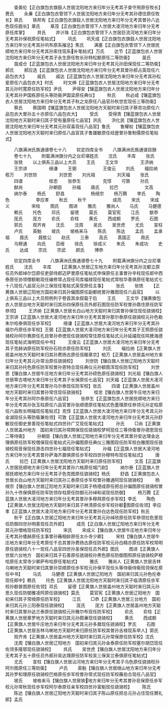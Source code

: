<!-- { "loadSidebar": true } -->
　　查美伦【正白旗包衣旗鼓人世居沈阳地方来归年分无考其子查守用原任牧长】费氏
　　永亷【正白旗包衣管领下人世居沈阳地方来归年分无考其孙德住原任牧长】铁氏
　　铁邦有【正白旗包衣旗鼔人世居沈阳地方来归年分无考其曽孙八达色现任廏长】章氏
　　章茂【正白旗包衣管领下人世居大凌河地方来归年分无考原任库掌】
　　井氏
　　井计珠【正白旗包衣管领下人世居巨流河地方来归年分无考其孙保祝原任笔帖式】
　　巩氏
　　巩天成【正白旗包衣旗鼓人世居沈阳地方来归年分无考其孙巩布原系摧总】焦氏
　　满塞【正白旗包衣管领下人世居抚顺地方来归年分无考其孙索住现系补笔帖式】万氏
　　达节【正蓝旗包衣人世居沈阳地方来归年分无考其子永生原任牧长孙特松额原任二等防衞】
　　苖氏
　　苗成仓【正蓝旗包衣人世居沈阳地方来归年分无考其元孙田保现任二等防衞】郝氏
　　郝应选【正蓝旗包衣人世居沈阳地方来归年分无考其曽孙郝占英现任六品包衣大】
　　戚氏
　　戚达【正蓝旗包衣人世居沈阳地方来归年分无考其孙松爱原任六品包衣大】时氏
　　时文绅【正蓝旗包衣人世居沈阳地方来归年分无考其元孙时寛原任防军校】尹氏
　　尹得安【镶蓝旗包衣人世居沈阳地方来归年分无考其孙尹国栋原任头等防衞尹国梁原任典仪】
　　秋氏
　　秋必成【镶蓝旗包衣人世居沈阳地方来归年分无考其子秋之龙原任八品官孙秋世宏现任三等防衞】
　　蔡氏
　　蔡国明【镶蓝旗包衣人世居沈阳地方天聪时来归其子蔡竒功原任六品包衣大曽孙五十亦原任六品包衣大】
　　受氏
　　受得贵【镶蓝旗包衣人世居沈阳地方天聪时来归其子受有量原任七品官】洪氏
　　洪化民【镶蓝旗包衣人世居沈阳地方来归年分无考其元孙双喜现任八品官】鲁氏
　　鲁耀权【镶蓝旗包衣人世居沈阳地方天聪时来归原任八品官其子鲁雄敏原任经歴曽孙鲁制儒原任笔帖式】








　　八旗满洲氏族通谱卷七十八
　　钦定四库全书
　　八旗满洲氏族通谱目録
　　卷七十九
　　附载满洲旗分内之台尼堪姓氏
　　沈氏
　　丰库
　　张氏
　　张铣
　　以上俱系三品以上大员
　　王氏
　　王文华　　　　　王济纳
　　王宗讲　　　　　绶谦
　　王弼　　　　　　王俊云
　　刘氏
　　福拉纳　　　　　栢万
　　刘世防　　　　　刘世恩
　　刘光祖　　　　　刘天福
　　张氏
　　四谱　　　　　　桂忠
　　张恭生　　　　　克惇
　　可敦
　　孙氏
　　猷尚　　　　　　孙朝臣
　　孙福
　　唐氏
　　拉巴　　　　　　文高
　　纳尔泰
　　杨氏
　　舒昌　　　　　　杨绶宗
　　杨万腾
　　李氏
　　陶色　　　　　　李应孝
　　秋氏
　　秋干　　　　　　成亮
　　宋氏
　　宋成义　　　　　宋柱
　　图氏
　　图进
　　雅氏
　　雅尚人
　　马氏
　　马健德
　　赖氏
　　托色
　　邓氏
　　留德
　　莫氏
　　莫官宪
　　江氏
　　猷恭
　　厐氏
　　厐方
　　俞氏
　　俞柱
　　黄氏
　　西成额
　　罗氏
　　石图
　　郭氏
　　观齐肯
　　沈氏
　　沈周
　　吴氏
　　吴世虎
　　尤氏
　　宣柱
　　卢氏
　　英魁
　　坡氏
　　坡格来马
　　陈氏
　　陈达
　　孟氏
　　孟承祖
　　聂氏
　　聂胜公
　　赵氏
　　三泰
　　高氏
　　髙国正
　　周氏
　　乌穆通
　　向氏
　　百绶
　　徐氏
　　徐成义
　　朱氏
　　朱成功
　　史氏
　　达成
　　宗氏
　　宗武
　　颜氏
　　博恭


　　钦定四库全书
　　八旗满洲氏族通谱卷七十九
　　附载满洲旗分内之台尼堪姓氏
　　沈氏
　　丰库
　　【正黄旗人世居辽东地方来归年分无考其孙沈都立原任员外郎绰尔岱原任吏部侍郎迈萨里原任笔帖式申保原任主事曽孙辛柱现任郎中西泰原任协领僧额勒现任编修常占现任司库福禄现任笔帖式常柱华善俱原任笔帖式七十八现任八品官元孙三保现任笔帖式英受原任主事】
　　张氏
　　张铣
　　【正黄旗人世居辽阳地方国初来归其孙偏图原任副都统曽孙雅图现任六品官】
　　以上俱系三品以上大员照例列于卷首其余叙载于后
　　王氏
　　王文华【镶黄旗包衣人世居台地方天聪时来归其孙四保原任员外郎石图现任防军校曽孙鼎住原任防军叅领】
　　王济纳【正黄旗人世居长白山地方天聪时来归其曽孙保住现任骁骑校】王宗讲【正蓝旗人世居大凌河地方来归年分无考其曽孙那尔泰原任骁骑校元孙色勒朱尔哈泰俱现任歩军校】
　　绶谦【正蓝旗人世居大凌河地方来归年分无考其孙福尔丹原任歩军校】王弼【正蓝旗人世居大凌河地方来归年分无考其子王照原任骁骑校孙阿尔赛原任孔目曽孙恭徳现任骁骑校常住原任笔帖式元孙延禧现任鸣賛海德现任笔帖式海明现任中书】
　　王俊云【正蓝旗人世居大凌河地方来归年分无考其子克赫讷原任防军校孙石柱亦原任防军校】
　　刘氏
　　福拉纳【正黄旗人世居盖州地方天聪时来归其孙费扬古原任信礟章京】柏万【正黄旗人世居盖州地方来归年分无考其元孙常治原任骁骑校】
　　刘世防【镶白旗人世居辽阳地方天聪时来归其孙托色原任防军校曽孙恩特合现任典仪元孙额图浑现任防军校】
　　刘世恩【镶白旗人世居牛庄地方来归年分无考其孙硕色原任骁骑校】刘光祖【镶白旗人世居寕古塔地方来归年分无考其子长保原任七品官】刘天福【正蓝旗人世居大凌河地方来归年分无考其曽孙乌尔泰现任防军校】张氏
　　四谱【正黄旗人世居盖州地方天聪时来归其曽孙常住现任骁骑校】
　　桂忠【镶白旗人世居牛庄地方来归年分无考其孙阿尔泰原任六品官】
　　张恭生【正蓝旗包衣人世居抚顺地方来归年分无考其孙张玉柱原任六品官曽孙张顺德原任笔帖式色墨理原任叅领元孙定柱原任六品牧长明福现任笔帖式】克惇【正蓝旗人世居大凌河地方来归年分无考其元孙金湖现任头等防衞兼佐领】可敦【正蓝旗人世居大凌河地方来归年分无考其元孙舒敏现任御史景善现任笔帖式四世孙广艾现任笔帖式】
　　孙氏
　　□尚【正黄旗人世居盖州地方　国初来归其孙常闗保现任骁骑校梦柯现任三等侍衞曽孙德恩现任二等侍衞】
　　孙朝臣【镶白旗人世居辽阳地方来归年分无考其曽孙安达理金达理俱原任防军校僧保现任笔帖式元孙偏图原任典仪三雅图现任防军校白雅图现任骁骑校观音保现任游击四世孙七福现任笔帖式】
　　孙福【正蓝旗人世居大凌河地方来归年分无考其曽孙萨海齐鼐俱原任歩军校四世孙穆特布现任笔帖式】
　　唐氏
　　拉巴【正黄旗人世居沈阳地方天聪时来归原任防军校】
　　文高【正蓝旗人世居抚顺地方来归年分无考其曽孙六格原任城门尉】
　　纳尔泰【正蓝旗人世居抚顺地方来归年分无考其子色克图原任骁骑校】杨氏
　　舒昌【正黄旗包衣人世居长白山地方天聪时来归其孙三泰原任歩军校曽孙雅通阿现任骁骑校】
　　杨绶宗【镶白旗人世居辽阳地方天聪时来归其子杨德成原任把总孙偏图原任骁骑校曽孙九十佟保俱原任防军防领存柱原任防御元孙绰和诺现任防御】
　　杨万腾【正蓝旗人世居大凌河地方来归年分无考其曽孙多穆拜原任歩军校】李氏
　　陶色【正黄旗人世居沈阳地方天聪时来归其子林清原任歩军校孙额图原任佐领】李应孝【正蓝旗人世居大凌河地方来归年分无考其曽孙白达色现任防军校】秋氏
　　秋干【正白旗人世居辽阳地方来归年分无考其元孙绰欣原任防军叅领拉色里现任防御四世孙明善现任员外郎】
　　成亮【正白旗人世居辽阳地方来归年分无考其元孙僧格现任防军校】
　　宋氏
　　宋成义【镶白旗人世居牛庄地方来归年分无考其孙倭赫原任主事曽孙蘓相龄原任太仆寺少卿】
　　宋柱【镶白旗人世居牛庄地方来归年分无考原任千总其曽孙费扬古原任防军校元孙白精亦原任防军校常明原任骁骑校八十一现任八品官四世孙圣保现任员外郎】图氏
　　图进【正黄旗人世居六台地方　国初来归其子石善原任骁骑校孙黒色原任防御图照原任骁骑校萨穆哈原任太常寺少卿萨布哈原任笔帖式】
　　雅氏
　　雅尚人【正黄旗人世居吉林乌喇地方天聪时来归其曽孙崇顺原任歩军校元孙保平现任头等侍衞侍衞班领保在原任中书】
　　马氏
　　马健德【正黄旗人世居辽阳地方　国初来归其元孙色伦泰现任郎中】赖氏
　　托色【正黄旗人世居沈阳地方天聪时来归其子临清原任歩军校孙额普图原任佐领】邓氏
　　留德【正黄旗人世居盖州地方天聪时来归其元孙思久现任防御雅凌阿原任骁骑校】莫氏
　　莫官宪【正黄旗人世居辽阳地方　国初来归其子常绶原任防军校】
　　江氏
　　□恭【正黄旗人世居三台地方　国初来归其元孙三阳泰现任骁骑校】
　　厐氏
　　厐方【正黄旗人世居盖州地方天聪时来归其曽孙达兰泰原任骁骑校元孙雅尔布现任防军校】
　　俞氏
　　俞柱【正黄旗人世居章罗地方天聪时来归其元孙颇亷现任骁骑校】
　　黄氏
　　西成额【正黄旗人世居牛庄地方来归年分无考其元孙多鼐现任骁骑校】罗氏
　　石图【正黄旗人世居吉林乌喇地方天聪时来归原任防军校其曽孙吉禄现系举人】郭氏
　　观齐肯【正黄旗人世居盖州地方天聪时来归其元孙常保原任防军校】沈氏
　　沈周【镶白旗人世居辽阳地方　国初来归其元孙金泰原任防军校塞尔胡岱现任佐领多隆鄂现任骁骑校】
　　呉氏
　　吴世虎【镶白旗人世居沈阳地方来归年分无考其子五十原任员外郎孙吴达理原任防军校吴三保吴兰泰俱原任笔帖式】
　　尤氏
　　宣柱【镶白旗人世居沾河地方来归年分无考其子乌色原任骁骑校孙阿尔图原任三等防衞】
　　卢氏
　　英魁【镶白旗人世居绶山地方来归年分无考其孙罗和理原任骁骑校巴格原任歩军校曽孙常式现任防军校蘓伯合现任八品官】
　　坡氏
　　坡格来马【镶白旗人世居铁地方来归年分无考其曽孙皂保原任歩军校元孙常秋现任歩军校阿尔泰原任亲军校四世孙富魁现任骁骑校】
　　陈氏
　　陈达【镶白旗人世居辽阳地方天聪时来归其子陈山原任把总元孙占住现任賛礼郎】孟氏

